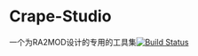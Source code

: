 # Crape-Studio
一个为RA2MOD设计的专用的工具集[![Build Status](https://dev.azure.com/frg2089/Crape%20Studio/_apis/build/status/frg2089.Crape-Studio?branchName=master)](https://dev.azure.com/frg2089/Crape%20Studio/_build/latest?definitionId=1&branchName=master)
